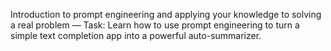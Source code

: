 Introduction to prompt engineering and applying your knowledge to solving a real problem — Task: Learn how to use prompt engineering to turn a simple text completion app into a powerful auto-summarizer.

